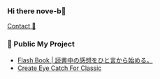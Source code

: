 ### Hi there nove-b👋

[Contact 📧](<mailto:info@nove-web.com>)

### 🚀 Public My Project
- [ Flash Book | 読書中の感想をひと言から始める。](https://flashbook.app)
- [Create Eye Catch For Classic](https://wordpress.org/plugins/create-eye-catch-for-classic/)

